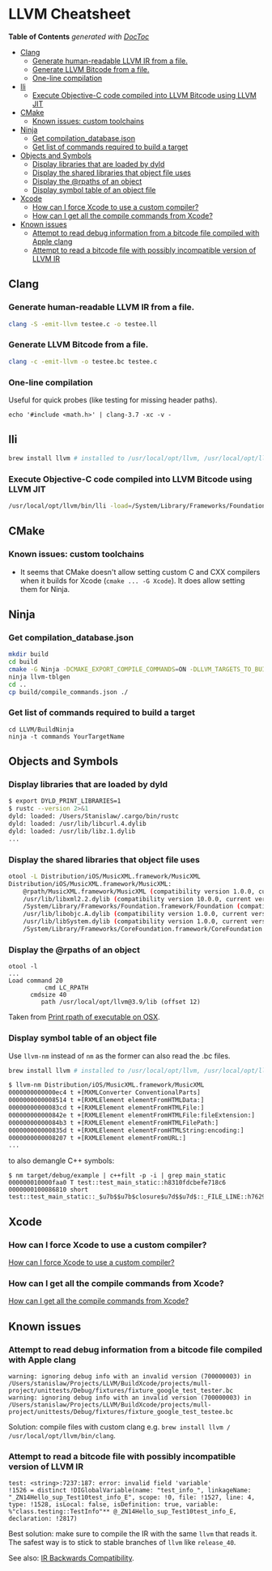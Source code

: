 # LLVM Cheatsheet

<!-- START doctoc generated TOC please keep comment here to allow auto update -->
<!-- DON'T EDIT THIS SECTION, INSTEAD RE-RUN doctoc TO UPDATE -->
**Table of Contents**  *generated with [DocToc](https://github.com/thlorenz/doctoc)*

- [Clang](#clang)
  - [Generate human-readable LLVM IR from a file.](#generate-human-readable-llvm-ir-from-a-file)
  - [Generate LLVM Bitcode from a file.](#generate-llvm-bitcode-from-a-file)
  - [One-line compilation](#one-line-compilation)
- [lli](#lli)
  - [Execute Objective-C code compiled into LLVM Bitcode using LLVM JIT](#execute-objective-c-code-compiled-into-llvm-bitcode-using-llvm-jit)
- [CMake](#cmake)
  - [Known issues: custom toolchains](#known-issues-custom-toolchains)
- [Ninja](#ninja)
  - [Get compilation_database.json](#get-compilation_databasejson)
  - [Get list of commands required to build a target](#get-list-of-commands-required-to-build-a-target)
- [Objects and Symbols](#objects-and-symbols)
  - [Display libraries that are loaded by dyld](#display-libraries-that-are-loaded-by-dyld)
  - [Display the shared libraries that object file uses](#display-the-shared-libraries-that-object-file-uses)
  - [Display the @rpaths of an object](#display-the-rpaths-of-an-object)
  - [Display symbol table of an object file](#display-symbol-table-of-an-object-file)
- [Xcode](#xcode)
  - [How can I force Xcode to use a custom compiler?](#how-can-i-force-xcode-to-use-a-custom-compiler)
  - [How can I get all the compile commands from Xcode?](#how-can-i-get-all-the-compile-commands-from-xcode)
- [Known issues](#known-issues)
  - [Attempt to read debug information from a bitcode file compiled with Apple clang](#attempt-to-read-debug-information-from-a-bitcode-file-compiled-with-apple-clang)
  - [Attempt to read a bitcode file with possibly incompatible version of LLVM IR](#attempt-to-read-a-bitcode-file-with-possibly-incompatible-version-of-llvm-ir)

<!-- END doctoc generated TOC please keep comment here to allow auto update -->

## Clang

### Generate human-readable LLVM IR from a file.


```bash
clang -S -emit-llvm testee.c -o testee.ll
```

### Generate LLVM Bitcode from a file.


```bash
clang -c -emit-llvm -o testee.bc testee.c
```

### One-line compilation

Useful for quick probes (like testing for missing header paths).

```
echo '#include <math.h>' | clang-3.7 -xc -v -
```

## lli

```bash
brew install llvm # installed to /usr/local/opt/llvm, /usr/local/opt/llvm/bin/lli
```

### Execute Objective-C code compiled into LLVM Bitcode using LLVM JIT

```bash
/usr/local/opt/llvm/bin/lli -load=/System/Library/Frameworks/Foundation.framework/Versions/Current/Foundation jitobjc.bc
```

## CMake

### Known issues: custom toolchains

- It seems that CMake doesn't allow setting custom C and CXX compilers
when it builds for Xcode (`cmake ... -G Xcode`). It does allow setting
them for Ninja.

## Ninja

### Get compilation_database.json

```bash
mkdir build
cd build
cmake -G Ninja -DCMAKE_EXPORT_COMPILE_COMMANDS=ON -DLLVM_TARGETS_TO_BUILD="X86" ../llvm
ninja llvm-tblgen
cd ..
cp build/compile_commands.json ./
```

### Get list of commands required to build a target

```
cd LLVM/BuildNinja
ninja -t commands YourTargetName
```

## Objects and Symbols

### Display libraries that are loaded by dyld

```bash
$ export DYLD_PRINT_LIBRARIES=1
$ rustc --version 2>&1
dyld: loaded: /Users/Stanislaw/.cargo/bin/rustc
dyld: loaded: /usr/lib/libcurl.4.dylib
dyld: loaded: /usr/lib/libz.1.dylib
...
```

### Display the shared libraries that object file uses

```bash
otool -L Distribution/iOS/MusicXML.framework/MusicXML
Distribution/iOS/MusicXML.framework/MusicXML:
	@rpath/MusicXML.framework/MusicXML (compatibility version 1.0.0, current version 1.0.0)
	/usr/lib/libxml2.2.dylib (compatibility version 10.0.0, current version 10.9.0)
	/System/Library/Frameworks/Foundation.framework/Foundation (compatibility version 300.0.0, current version 1349.0.0)
	/usr/lib/libobjc.A.dylib (compatibility version 1.0.0, current version 228.0.0)
	/usr/lib/libSystem.dylib (compatibility version 1.0.0, current version 1238.0.0)
	/System/Library/Frameworks/CoreFoundation.framework/CoreFoundation (compatibility version 150.0.0, current version 1348.0.0)
```

### Display the @rpaths of an object

```
otool -l
...
Load command 20
          cmd LC_RPATH
      cmdsize 40
         path /usr/local/opt/llvm@3.9/lib (offset 12)
```

Taken from [Print rpath of executable on OSX](https://stackoverflow.com/a/12522096/598057).

### Display symbol table of an object file

Use `llvm-nm` instead of `nm` as the former can also read the .bc files.

```bash
brew install llvm # installed to /usr/local/opt/llvm, /usr/local/opt/llvm/bin/llvm-nm
```

```bash
$ llvm-nm Distribution/iOS/MusicXML.framework/MusicXML
0000000000000ec4 t +[MXMLConverter ConventionalParts]
0000000000008514 t +[RXMLElement elementFromHTMLData:]
00000000000083cd t +[RXMLElement elementFromHTMLFile:]
000000000000842e t +[RXMLElement elementFromHTMLFile:fileExtension:]
00000000000084b3 t +[RXMLElement elementFromHTMLFilePath:]
000000000000835d t +[RXMLElement elementFromHTMLString:encoding:]
0000000000008207 t +[RXMLElement elementFromURL:]
...
```

to also demangle C++ symbols:

```
$ nm target/debug/example | c++filt -p -i | grep main_static
000000010000faa0 T test::test_main_static::h8310fdcbefe718c6
0000000100086810 short test::test_main_static::_$u7b$$u7b$closure$u7d$$u7d$::_FILE_LINE::h76297330bb651452
```

## Xcode

### How can I force Xcode to use a custom compiler?

[How can I force Xcode to use a custom compiler?](https://stackoverflow.com/questions/39327952/how-can-i-force-xcode-to-use-a-custom-compiler)

### How can I get all the compile commands from Xcode?

[How can I get all the compile commands from Xcode?](https://stackoverflow.com/questions/43906786/how-can-i-get-all-the-compile-commands-from-xcode/43973745#43973745)

## Known issues

### Attempt to read debug information from a bitcode file compiled with Apple clang

```
warning: ignoring debug info with an invalid version (700000003) in /Users/stanislaw/Projects/LLVM/BuildXcode/projects/mull-project/unittests/Debug/fixtures/fixture_google_test_tester.bc
warning: ignoring debug info with an invalid version (700000003) in /Users/stanislaw/Projects/LLVM/BuildXcode/projects/mull-project/unittests/Debug/fixtures/fixture_google_test_testee.bc
```

Solution: compile files with custom clang e.g. `brew install llvm / /usr/local/opt/llvm/bin/clang`.

### Attempt to read a bitcode file with possibly incompatible version of LLVM IR

```
test: <string>:7237:187: error: invalid field 'variable'
!1526 = distinct !DIGlobalVariable(name: "test_info_", linkageName: "_ZN14Hello_sup_Test10test_info_E", scope: !0, file: !1527, line: 4, type: !1528, isLocal: false, isDefinition: true, variable: %"class.testing::TestInfo"** @_ZN14Hello_sup_Test10test_info_E, declaration: !2817)
```

Best solution: make sure to compile the IR with the same `llvm` that reads it. The safest way is to stick to stable branches of `llvm` like `release_40`.

See also: [IR Backwards Compatibility](http://llvm.org/docs/DeveloperPolicy.html#ir-backwards-compatibility).


